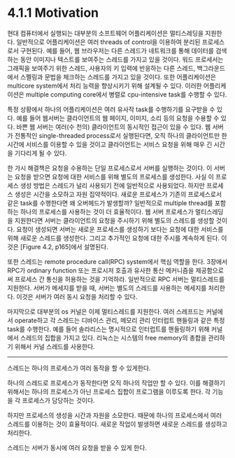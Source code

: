 # 4.1.1 Motivation
현대 컴퓨터에서 실행되는 대부분의 소프트웨어 어플리케이션은 멀티스레딩을 지원한다. 일반적으로 어플리케이션은 여러 threads of control을 이용하여 분리된 프로세스로서 구현된다. 예를 들어, 웹 브라우저는 다른 스레드가 네트워크를 통해 데이터를 검색하는 동안 이미지나 텍스트를 보여주는 스레드를 가지고 있을 것이다. 워드 프로세서는 그래픽을 보여주기 위한 스레드, 사용자의 키 입력에 반응하는 다른 스레드, 백그라운드에서 스펠링과 문법을 체크하는 스레드를 가지고 있을 것이다. 또한 어플리케이션은 multicore system에서 처리 능력을 향상시키기 위해 설계될 수 있다. 이러한 어플리케이션은 multiple computing core에서 병렬로 cpu-intensive task를 수행할 수 있다.

특정 상황에서 하나의 어플리케이션은 여러 유사작 task를 수행하기를 요구받을 수 있다. 예를 들어 웹서버는 클라이언트의 웹 페이지, 이미지, 소리 등의 요청을 수용할 수 있다. 바쁜 웹 서버는 여러(수 천의) 클라이언트의 동시적인 접근이 있을 수 있다. 웹 서버가 전통적인 single-threaded process로서 실행된다면, 오직 하나의 클라이언트만 한 시간에 서비스를 이용할 수 있을 것이고 클라이언트는 서비스 요청을 위해 매우 긴 시간을 기다리게 될 수 있다.

한 가시 해결책은 요청을 수용하는 단일 프로세스로서 서버를 실행하는 것이다. 이 서버는 요청을 받으면 요청에 대한 서비스를 위해 별도의 프로세스를 생성한다. 사실 이 프로세스 생성 방법은 스레드가 널리 사용되기 전에 일반적으로 사용되었다. 하지만 프로세스 생성은 시간을 소모하고 자원 집약적이다. 새로운 프로세스가 기존의 프로세스로서 같은 task를 수행한다면 왜 오버헤드가 발생할까? 일반적으로 multiple thread를 포함하는 하나의 프로세스를 사용하는 것이 더 효율적이다. 웹 서버 프로세스가 멀티스레딩을 지원한다면 서버는 클라이언트의 요청을 주시하기 위해 별도의 스레드를 생성할 것이다. 요청이 생성되면 서버는 새로운 프로세스를 생성하기 보다는 요청에 대한 서비스를 위해 새로운 스레드를 생성한다. 그리고 추가적인 요청에 대한 주시를 계속하게 된다. 이것은 [Figure 4.2, p165]에서 설명된다.

또한 스레드는 remote procedure call(RPC) system에서 핵심 역할을 한다. 3장에서 RPC가 ordinary function 또는 프로시저 호출과 유사한 통신 메커니즘을 제공함으로써 프로세스 간 통신을 허용하는 것을 기억하라. 일반적으로 RPC 서버는 멀티스레드를 지원한다. 서버가 메세지를 받을 때, 서버는 별도의 스레드를 사용하는 메세지를 처리한다. 이것은 서버가 여러 동시 요청을 처리할 수 있다.

마지막으로 대부분의 os 커널은 이제 멀티스레드를 지원한다. 여러 스레프드는 커널에서 operate하고 각 스레드는 디바이스 관리, 메모리 관리 인터럽트 핸들링과 같은 특정 task를 수행한다. 예를 들어 솔라리스는 명시적으로 인터럽트를 핸들링하기 위해 커널에서 스레드의 집합을 가지고 있다. 리눅스는 시스템의 free memory의 총합을 관리하기 위해서 커널 스레드를 사용한다.


---
스레드는 하나의 프로세스가 여러 동작을 할 수 있게한다.

하나의 스레드로 프로세스가 동작한다면 오직 하나의 작업만 할 수 있다. 이를 해결하기 위해서는 하나의 프로세스가 아닌 프로세스 집합이 프로그램을 이루도록 한다. 각 기능을 각 프로세스가 담당하는 것이다.

하지만 프로세스의 생성을 시간과 자원을 소모한다. 때문에 하나의 프로세스에서 여러 스레드를 이용하는 것이 효율적이다. 새로운 작업이 발생하면 새로운 스레드를 생성하고 처리한다.

스레드는 서버가 동시에 여러 요청을 받을 수 있게 한다. 
